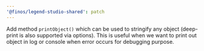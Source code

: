 ```yaml
---
'@finos/legend-studio-shared': patch
---
```


Add method `printObject()` which can be used to stringify any object (deep-print is also supported via options). This is useful when we want to print out object in log or console when error occurs for debugging purpose.
